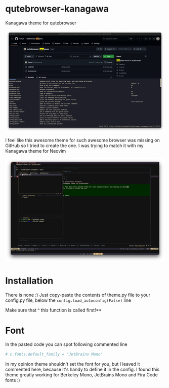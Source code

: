 # qutebrowser-kanagawa
Kanagawa theme for qutebrowser

![browser](./images/browser.jpg)


I feel like this awesome theme for such awesome browser was missing on GitHub 
so I tried to create the one. I was trying to match it with my Kanagawa theme for Neovim


![nvim](./images/nvim.jpg)


# Installation
There is none :) Just copy-paste the contents of theme.py file to your config.py file, 
below the `config.load_autoconfig(False)` line

Make sure that ^ this function is called first!**

# Font
In the pasted code you can spot following commented line

```python
# c.fonts.default_family = "JetBrains Mono"
```

In my opinion theme shouldn't set the font for you, but I leaved it commented here, because it's handy to 
define it in the config. I found this theme greatly working for Berkeley Mono, JetBrains Mono and Fira Code fonts :)
